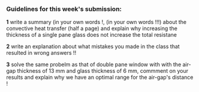### Guidelines for this week's submission:

**1** write a summary (in your own words !, (in your own words !!!) about the convective heat transfer (half a page)  and explain why increasing the thickness of a single pane glass does not increase the total resistane  

**2** write an explanation about what mistakes you made in the class that resulted in wrong answers !!

**3** solve the same probelm as that of double pane window with with the air-gap thickness of 13 mm  and glass thickness of 6 mm, commment on your results and explain why we have an optimal range for the air-gap's distance !
